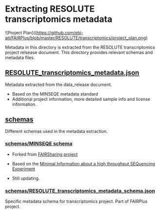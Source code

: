 # Extracting RESOLUTE transcriptomics metadata

![Project Plan]((https://github.com/ebi-ait/FAIRPlus/blob/master/RESOLUTE/transcriptomics/project_plan.png)

Metadata in this directory is extracted from the RESOLUTE transcriptomics project relsease document. This directory provides relevant schemas and metadata files.

## [RESOLUTE_transcriptomics_metadata.json](https://github.com/ebi-ait/FAIRPlus/blob/master/RESOLUTE/transcriptomics/RESOLUTE_transcriptomics_metadata.json)
Metadata extracted from the data_release document.

- Based on the MINSEQE metadata standard
- Additional project information, more detailed sample info and license information.

## [schemas](https://github.com/ebi-ait/FAIRPlus/blob/master/RESOLUTE/transcriptomics/schemas)
Different schemas used in the metadata extraction.

### [schemas/MINSEQE schema](https://github.com/ebi-ait/FAIRPlus/blob/master/RESOLUTE/trasncriptomics/schemas/minseqe)

- Forked from [FAIRSharing project](https://github.com/FAIRsharing/mircat)

- Based on the [Minimal Information about a high throughput SEQuencing Experiment](https://fairsharing.org/FAIRsharing.a55z32)

- Still updating.

### [schemas/RESOLUTE_transcriptomics_metadata_schema.json](https://github.com/ebi-ait/FAIRPlus/blob/master/RESOLUTE/transcriptomics/schemas/RESOLUTE_transcriptomics_metadata_schema.json)

Specific metadata schema for transcriptomics project. Part of FAIRPlus project.


